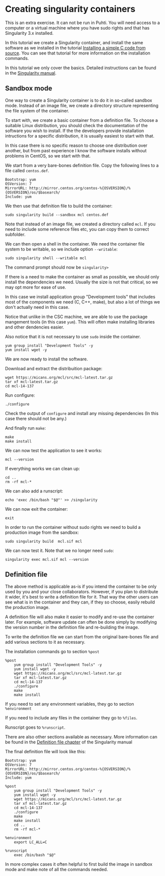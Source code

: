 # Creating singularity containers

This is an extra exercise. It can not be run in Puhti. You will need  access
to a computer or a virtual machine where you have sudo rights and that has
Singularity 3.x installed.

In this tutorial we create a Singularity container, and install the same software
as we installed in the tutorial 
[Installing a simple C code from source](..\installing\installing_hands-on_c.md).
You can see that tutorial for more information on the installation
commands.

In this tutorial we only cover the basics. Detailed instructions can be found
in the [Singularity manual](https://sylabs.io/guides/3.7/user-guide).

## Sandbox mode

One way to create a Singularity container is to do it in so-called sandbox
mode. Instead of an image file, we create a directory structure
representing the file system of the container. 

To start with, we create a basic container from a definition file. To choose
a suitable Linux distribution, you should check the documentation of the
software you wish to install. If the the developers provide installation 
intructions for a specific distribution, it is usually easiest to start with that.

In this case there is no specific reason to choose one distribution over another,
but from past experience I know the software installs without problems in CentOS,
so we start with that.

We start from a very bare-bones definition file. Copy the following lines to
a file called `centos.def`.
```text
Bootstrap: yum
OSVersion: 7
MirrorURL: http://mirror.centos.org/centos-%{OSVERSION}/%{OSVERSION}/os/$basearch/
Include: yum
```
We then use that definition file to build the container:
```text
sudo singularity build --sandbox mcl centos.def
```
Note that instead of an image file, we created a directory called `mcl`. If
you need to include some reference files etc, you can copy them to correct subfolder.

We can then open a shell in the container. We need the container file system 
to be writable, so we include option `--writable`:
```text
sudo singularity shell --writable mcl
```
The command prompt should now be `singularity>`

If there is a need to make the container as small as possible, we should only
install the dependencies we need. Usually the size is not that critical, so we may
opt more for ease of use. 

In this case we install application group "Development tools" that includes 
most of the components we need (C, C++, make), but also a lot of things we 
don't actually need in this case.

Notice that unlike in the CSC machine, we are able to use the package mangement 
tools (in this case `yum`). This will often make installing libraries and other 
dendencies easier.

Also notice that it is not necessary to use `sudo` inside the container.

```text
yum group install "Development Tools" -y
yum install wget -y
```
We are now ready to install the software. 

Download and extract the distribuition package:
```text
wget https://micans.org/mcl/src/mcl-latest.tar.gz
tar xf mcl-latest.tar.gz
cd mcl-14-137
```
Run configure:
```text
./configure
```
Check the output of `configure` and install any missing dependencies
(In this case there should not be any.)

And finally run `make`:
```text
make
make install
```

We can now test the application to see it works:
```text
mcl --version
```
If everything works we can clean up:
```text
cd ..
rm -rf mcl-*
```
We can also add a runscript:
```text
echo 'exec /bin/bash "$@"' >> /singularity
```
We can now exit the container:
```text
exit
```
In order to run the container without sudo rights we need to build
a production image from the sandbox:

```text
sudo singularity build  mcl.sif mcl
```
We can now test it. Note that we no longer need `sudo`:
```text
singularity exec mcl.sif mcl --version
```

## Definition file

The above method is applicable as-is if you intend the
container to be only used by you and your close collaborators.
However, if you plan to distribute it wider, it's best to write
a definition file for it. That way the other users can see
what is in the container and they can, if they so choose, easily 
rebuild the production image.

A definition file will also make it easier to modify and re-use 
the container later. For example, software update can often be done
simply by modifying the version number in the definition file and
re-building the image.

To write the definition file we can start from the original 
bare-bones file and add various sections to it as necessary.

The installation commands go to section `%post`

```text
%post
    yum group install "Development Tools" -y
    yum install wget -y
    wget https://micans.org/mcl/src/mcl-latest.tar.gz
    tar xf mcl-latest.tar.gz
    cd mcl-14-137
    ./configure
    make
    make install
```
If you need to set any environment variables, they go to section `%environment`

If you need to include any files in the container they go to `%files`.

Runscript goes to `%runscript`.

There are also other sections available as necessary. More information can be found in the
[Definition file chapter](https://sylabs.io/guides/3.7/user-guide/definition_files.html#)
of the Singularity manual

The final definition file will look like this:
```text
Bootstrap: yum
OSVersion: 7
MirrorURL: http://mirror.centos.org/centos-%{OSVERSION}/%{OSVERSION}/os/$basearch/
Include: yum

%post
    yum group install "Development Tools" -y
    yum install wget -y
    wget https://micans.org/mcl/src/mcl-latest.tar.gz
    tar xf mcl-latest.tar.gz
    cd mcl-14-137
    ./configure
    make
    make install
    cd ..
    rm -rf mcl-*

%environment
    export LC_ALL=C

%runscript
    exec /bin/bash "$@"

```
In more complex cases it often helpful to first build the image in
sandbox mode and make note of all the commands needed.